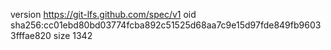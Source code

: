 version https://git-lfs.github.com/spec/v1
oid sha256:cc01ebd80bd03774fcba892c51525d68aa7c9e15d97fde849fb96033fffae820
size 1342
